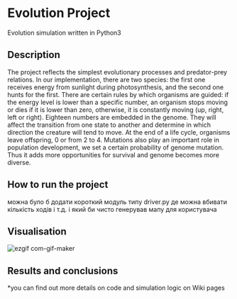 # Evolution Project
Evolution simulation written in Python3
## Description
The project reflects the simplest evolutionary processes and predator-prey relations. In our implementation, there are two species: the first one receives energy from sunlight during photosynthesis, and the second one hunts for the first. There are certain rules by which organisms are guided: if the energy level is lower than a specific number, an organism stops moving or dies if it is lower than zero, otherwise, it is constantly moving (up, right, left or right). Eighteen numbers are embedded in the genome. They will affect the transition from one state to another and determine in which direction the creature will tend to move. At the end of a life cycle, organisms leave offspring, 0 or from 2 to 4. Mutations also play an important role in population development, we set a certain probability of genome mutation. Thus it adds more opportunities for survival and genome becomes more diverse. 
## How to run the project
можна було б додати короткий модуль типу driver.py де можна вбивати кількість ходів і т.д. і який би чисто генерував мапу для користувача
## Visualisation
![ezgif com-gif-maker](https://user-images.githubusercontent.com/91615687/172067477-03097049-688e-41a8-944e-7dff08edc6d9.gif)
## Results and conclusions
*you can find out more details on code and simulation logic on Wiki pages
